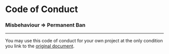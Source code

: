 # Code of Conduct

### Misbehaviour => Permanent Ban

-----

You may use this code of conduct for your own project at the only condition you link to the [original document](https://github.com/Elnaril/uniswap-universal-router-decoder/blob/master/.github/CODE_OF_CONDUCT.md).
